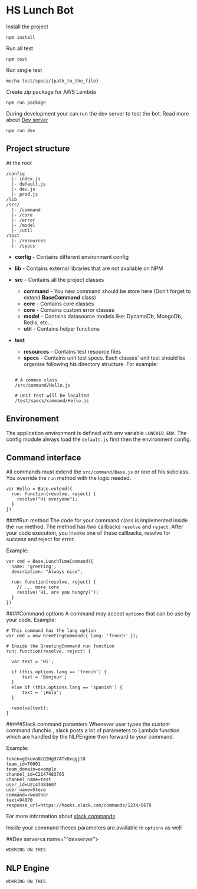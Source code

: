 # HS Lunch Bot



Install the project

```
npm install
```

Run all test

```
npm test
```

Run single test

```
mocha test/specs/{path_to_the_file}
```

Create zip package for AWS Lambda

```
npm run package
```

During development your can run the dev server to test the bot. Read more about [Dev server](#devserver)

```
npm run dev
```

## Project structure

At the root

```
/config
  |- index.js
  |- default.js
  |- dev.js
  |- prod.js
/lib
/src/
  |- /command
  |- /core
  |- /error
  |- /model
  |- /util
/test
  |- /resources
  |- /specs
```

- **config** - Contains different environment config

- **lib** - Contains external libraries that are not available on NPM

- **src** - Contains all the project classes
	- **command** - You new command should be store here (Don't forget to extend **BaseCommand** class)
	- **core** - Contains core classes
	- **core** - Contains custom error classes
	- **model** - Contains datasource models like: DynamoDb, MongoDb, Redis, etc...
	- **util** - Contains helper functions

- **test**
	- **resources** - Contains test resource files
	- **specs** - Contains unit test specs. Each classes' unit test should be organise following his directory structure. For example:

	```

	# A comman class
	/src/command/Hello.js

	# Unit test will be localted
	/test/specs/command/Hello.js
	```

## Environement
The application environment is defined with env variable `LUNCHIO_ENV`.
The config module always load the `default.js` first then the environment config.

## Command interface
All commands must extend the `src/command/Base.js` or one of his subclass. You override the `run` method with the logic needed.
```
var Hello = Base.extend({
  run: function(resolve, reject) {
    resolve("Hi everyone");
  }
})
```

####Run method
The code for your command class is implemented inside the `run` method. The method has two callbacks `resolve` and `reject`. After your code execution, you invoke one of these callbacks, resolve for success and reject for error.

Example:
```
var cmd = Base.LunchTimeCommand({
  name: 'greeting',
  description: "Always nice",

  run: function(resolve, reject) {
    // ... more core
    resolve('Hi, are you hungry?');
  }
})
```

####Command options
A command may accept `options` that can be use by your code.
Example:
```
# This command has the lang option
var cmd = new GreetingCommand({ lang: 'french' });

# Inside the GreetingCommand run function
run: function(resolve, reject) {

  var text = 'Hi';

  if (this.options.lang == 'french') {
      text = 'Bonjour';
  }
  else if (this.options.lang == 'spanish') {
      text = '¡Hola';
  }

  resolve(text);
}
```

#####Slack command paramters
Whenever user types the custom command /lunchio , slack posts a lot of parameters to Lambda function which are handled by the NLPEngine then forward to your command.

Example:
```
token=gIkuvaNzQIHg97ATvDxqgjtO
team_id=T0001
team_domain=example
channel_id=C2147483705
channel_name=test
user_id=U2147483697
user_name=Steve
command=/weather
text=94070
response_url=https://hooks.slack.com/commands/1234/5678
```

For more information about [slack commands](https://api.slack.com/slash-commands)

Inside your command theses parameters are available in `options` as well

##Dev server<a name=""devserver"></a>

```
WOKRING ON THIS

```

## NLP Engine


```
WOKRING ON THIS

```
